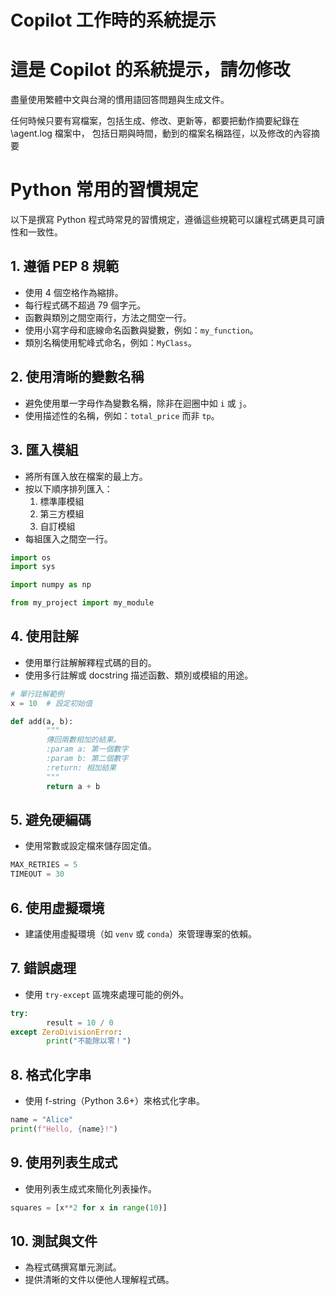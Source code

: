 # Copilot 工作時的系統提示
# 這是 Copilot 的系統提示，請勿修改
盡量使用繁體中文與台灣的慣用語回答問題與生成文件。

任何時候只要有寫檔案，包括生成、修改、更新等，都要把動作摘要紀錄在 \agent.log 檔案中，
包括日期與時間，動到的檔案名稱路徑，以及修改的內容摘要



# Python 常用的習慣規定

以下是撰寫 Python 程式時常見的習慣規定，遵循這些規範可以讓程式碼更具可讀性和一致性。

## 1. 遵循 PEP 8 規範
- 使用 4 個空格作為縮排。
- 每行程式碼不超過 79 個字元。
- 函數與類別之間空兩行，方法之間空一行。
- 使用小寫字母和底線命名函數與變數，例如：`my_function`。
- 類別名稱使用駝峰式命名，例如：`MyClass`。

## 2. 使用清晰的變數名稱
- 避免使用單一字母作為變數名稱，除非在迴圈中如 `i` 或 `j`。
- 使用描述性的名稱，例如：`total_price` 而非 `tp`。

## 3. 匯入模組
- 將所有匯入放在檔案的最上方。
- 按以下順序排列匯入：
    1. 標準庫模組
    2. 第三方模組
    3. 自訂模組
- 每組匯入之間空一行。

```python
import os
import sys

import numpy as np

from my_project import my_module
```

## 4. 使用註解
- 使用單行註解解釋程式碼的目的。
- 使用多行註解或 docstring 描述函數、類別或模組的用途。

```python
# 單行註解範例
x = 10  # 設定初始值

def add(a, b):
        """
        傳回兩數相加的結果。
        :param a: 第一個數字
        :param b: 第二個數字
        :return: 相加結果
        """
        return a + b
```

## 5. 避免硬編碼
- 使用常數或設定檔來儲存固定值。
```python
MAX_RETRIES = 5
TIMEOUT = 30
```

## 6. 使用虛擬環境
- 建議使用虛擬環境（如 `venv` 或 `conda`）來管理專案的依賴。

## 7. 錯誤處理
- 使用 `try-except` 區塊來處理可能的例外。
```python
try:
        result = 10 / 0
except ZeroDivisionError:
        print("不能除以零！")
```

## 8. 格式化字串
- 使用 f-string（Python 3.6+）來格式化字串。
```python
name = "Alice"
print(f"Hello, {name}!")
```

## 9. 使用列表生成式
- 使用列表生成式來簡化列表操作。
```python
squares = [x**2 for x in range(10)]
```

## 10. 測試與文件
- 為程式碼撰寫單元測試。
- 提供清晰的文件以便他人理解程式碼。
